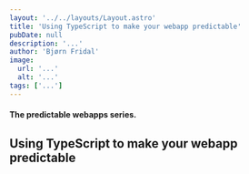 ```yaml
---
layout: '../../layouts/Layout.astro'
title: 'Using TypeScript to make your webapp predictable'
pubDate: null
description: '...'
author: 'Bjørn Fridal'
image:
  url: '...'
  alt: '...'
tags: ['...']
---
```


#### The predictable webapps series.

## Using TypeScript to make your webapp predictable

